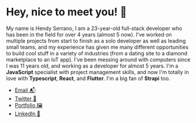 # Hey, nice to meet you! 👋

My name is Hendy Serrano, I am a 23-year-old full-stack developer who has been in the field for over 4 years (almost 5 now). I've worked on multiple projects from start to finish as a solo developer as well as leading small teams, and my experience has given me many different opportunities to build cool stuff in a variety of industries (from a dating site to a diamond marketplace to an IoT app). I've been messing around with computers since I was 11 years old, and working as a developer for almost 5 years. I'm a **JavaScript** specialist with project management skills, and now I'm totally in love with **Typescript**, **React**, and **Flutter**. I'm a big fan of **Strapi** too.

- [Email 📬](mailto:hendy@hserrano.me)
- [Twitter 🐤](https://twitter.com/hserranome)
- [Portfolio 🖼](https://www.hserrano.me/portfolio)
- [LinkedIn 💼](https://www.linkedin.com/in/hendy-serrano/)
